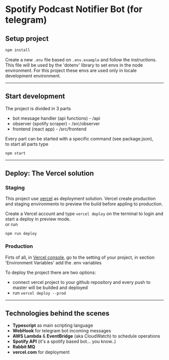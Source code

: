 # Spotify Podcast Notifier Bot (for telegram)
## Setup project
``` zsh
npm install
```
Create a new `.env` file based on `.env.example` and follow the instructions. This file will be used by the 'dotenv' library to set envs in the node environment. For this project these envs are used only in locale development environment.

---
## Start development
The project is divided in 3 parts
- bot message handler (api functions) - /api
- observer (spotify scraper) - /src/observer
- frontend (react app) - /src/frontend

Every part can be started with a specific command (see package.json),<br />to start all parts type 
```
npm start
```

---
## Deploy: The Vercel solution
### Staging
This project use [vercel](https://vercel.com) as deployment solution. Vercel create production and staging environments to preview the build before appling to production.

Create a Vercel account and type `vercel deploy` on the terminal to login and start a deploy in preview mode.<br>or run
```
npm run deploy
```

### Production
Firts of all, in [Vercel console](https://vercel.com/dashboard), go to the setting of your project, in section 'Environment Variables' add the .env variables

To deploy the project there are two options:
- connect vercel project to your github repository and every push to master will be builded and deployed
- run `vercel deploy --prod`

---

## Technologies behind the scenes
- **Typescript** as main scripting language
- **WebHook** for telegram bot incoming messages
- **AWS Lambda** & **EventBridge** (aka CloudWatch) to schedule operations
- **Spotify API** (it's a spotify based bot... you know..)
- **Rabbit MQ**
- **vercel.com** for deployment
